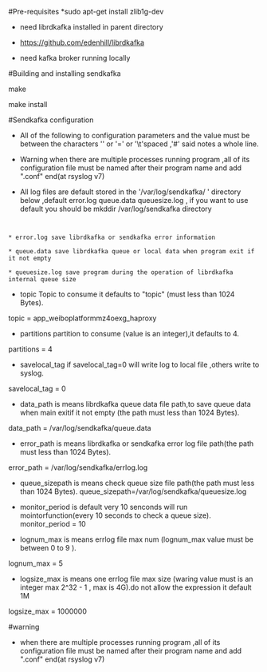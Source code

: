 #Pre-requisites
*sudo apt-get install zlib1g-dev


* need librdkafka installed in parent directory
 
* https://github.com/edenhill/librdkafka

* need kafka broker running locally



#Building and installing sendkafka



make

make install




#Sendkafka configuration
 

* All of the following to configuration parameters and the value must be between the characters '' or '=' or '\t'spaced ,'#' said notes a whole line.

* Warning when there are multiple processes running program ,all of its configuration file must be named after their program name and add ".conf" end(at rsyslog v7)

* All log files are default stored in the '/var/log/sendkafka/ ' directory below ,default error.log queue.data queuesize.log , if you want to use default you should be mkddir /var/log/sendkafka directory



```


* error.log save librdkafka or sendkafka error information

* queue.data save librdkafka queue or local data when program exit if it not empty 

* queuesize.log save program during the operation of librdkafka internal queue size

```



* topic  Topic to consume it defaults to "topic" (must less than 1024 Bytes).

topic = app_weiboplatformmz4oexg_haproxy


* partitions  partition to consume (value is an integer),it defaults to 4.

partitions = 4


* savelocal_tag if savelocal_tag=0 will write log to local file ,others write to syslog.

savelocal_tag = 0


* data_path is means librdkafka queue data file  path,to save queue data when main exitif it not empty (the path must less than 1024 Bytes).

data_path = /var/log/sendkafka/queue.data


* error_path is means librdkafka or sendkafka error log file path(the path must less than 1024 Bytes).

error_path = /var/log/sendkafka/errlog.log


* queue_sizepath is means check queue size file  path(the path must less than 1024 Bytes).
queue_sizepath=/var/log/sendkafka/queuesize.log


* monitor_period is default  very 10 senconds will run mointorfunction(every 10 seconds to check a queue size).
monitor_period = 10


* lognum_max is means errlog file max num (lognum_max value must be between 0 to 9 ).

lognum_max = 5


* logsize_max is means one errlog file max size (waring value must is an integer max 2^32 - 1 , max is 4G).do not allow the expression it default 1M

logsize_max = 1000000



#warning

* when there are multiple processes running program ,all of its configuration file must be named after their program name and add ".conf" end(at rsyslog v7)





